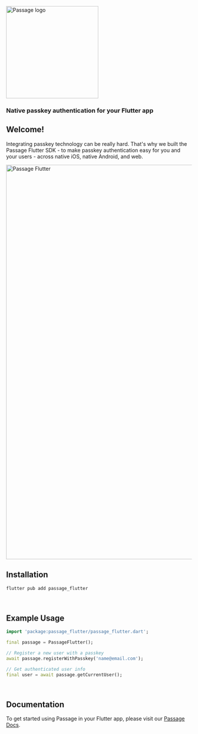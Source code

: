 <img src="https://storage.googleapis.com/passage-docs/Lockup%20Vertical%20color.png" alt="Passage logo" style="width:250px;"/>

### Native passkey authentication for your Flutter app
## Welcome!
Integrating passkey technology can be really hard. That's why we built the Passage Flutter SDK - to make passkey authentication easy for you and your users - across native iOS, native Android, and web.

<img width="1069" alt="Passage Flutter" src="https://storage.googleapis.com/passage-docs/passage-flutter.png">

<br>

## Installation

```sh
flutter pub add passage_flutter
```
<br>

## Example Usage

```dart
import 'package:passage_flutter/passage_flutter.dart';

final passage = PassageFlutter();

// Register a new user with a passkey
await passage.registerWithPasskey('name@email.com');

// Get authenticated user info
final user = await passage.getCurrentUser();
```
<br>

## Documentation
To get started using Passage in your Flutter app, please visit our [Passage Docs](https://docs.passage.id/mobile/cross-platform/flutter).
